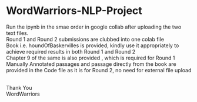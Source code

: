 # WordWarriors-NLP-Project
Run the ipynb in the smae order in google collab after uploading the two text files.<br>
Round 1 and Round 2 submissions are clubbed into one colab file<br>
Book i.e. houndOfBaskervilles is provided, kindly use it appropriately to achieve required results in both Round 1 and Round 2<br>
Chapter 9 of the same is also provided , which is required for Round 1<br>
Manually Annotated passages and passage directly from the book are provided in the Code file as it is for Round 2, no need for external file upload<br><br>

Thank You <br>
WordWarriors
